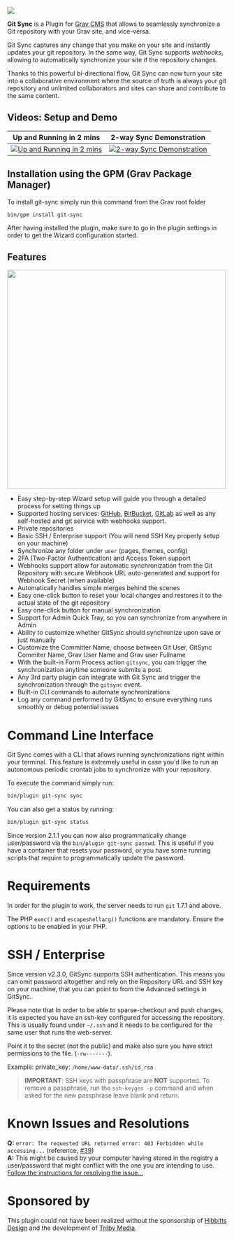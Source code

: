![](images/gitsync-logo.png)

**Git Sync** is a Plugin for [Grav CMS](http://github.com/getgrav/grav) that allows to seamlessly synchronize a Git repository with your Grav site, and vice-versa. 

Git Sync captures any change that you make on your site and instantly updates your git repository. In the same way, Git Sync supports _webhooks_, allowing to automatically synchronize your site if the repository changes.

Thanks to this powerful bi-directional flow, Git Sync can now turn your site into a collaborative environment where the source of truth is always your git repository and unlimited collaborators and sites can share and contribute to the same content.


## Videos: Setup and Demo

| Up and Running in 2 mins | 2-way Sync Demonstration |
| ------------ | ----------------- |
| [![Up and Running in 2 mins](https://img.youtube.com/vi/avcGP0FAzB8/0.jpg)](https://www.youtube.com/watch?v=avcGP0FAzB8) | [![2-way Sync Demonstration](https://img.youtube.com/vi/3fy78afacyw/0.jpg)](https://www.youtube.com/watch?v=3fy78afacyw) |

## Installation using the GPM (Grav Package Manager)

To install git-sync simply run this command from the Grav root folder
```
bin/gpm install git-sync
```

After having installed the plugin, make sure to go in the plugin settings in order to get the Wizard configuration started.


## Features

<img src="wizard.png" width="500" />
 
* Easy step-by-step Wizard setup will guide you through a detailed process for setting things up
* Supported hosting services: [GitHub](https://github.com), [BitBucket](https://bitbucket.org), [GitLab](https://gitlab.com) as well as any self-hosted and git service with webhooks support.
* Private repositories
* Basic SSH / Enterprise support (You will need SSH Key properly setup on your machine)
* Synchronize any folder under `user` (pages, themes, config) 
* 2FA (Two-Factor Authentication) and Access Token support
* Webhooks support allow for automatic synchronization from the Git Repository with secure Webhook URL auto-generated and support for Webhook Secret (when available)
* Automatically handles simple merges behind the scenes
* Easy one-click button to reset your local changes and restores it to the actual state of the git repository
* Easy one-click button for manual synchronization
* Support for Admin Quick Tray, so you can synchronize from anywhere in Admin
* Ability to customize whether GitSync should synchronize upon save or just manually
* Customize the Committer Name, choose between Git User, GitSync Commiter Name, Grav User Name and Grav user Fullname 
* With the built-in Form Process action `gitsync`, you can trigger the synchronization anytime someone submits a post.
* Any 3rd party plugin can integrate with Git Sync and trigger the synchronization through the `gitsync` event.
* Built-in CLI commands to automate synchronizations
* Log any command performed by GitSync to ensure everything runs smoothly or debug potential issues

# Command Line Interface

Git Sync comes with a CLI that allows running synchronizations right within your terminal. This feature is extremely useful in case you'd like to run an autonomous periodic crontab jobs to synchronize with your repository.

To execute the command simply run:

```bash
bin/plugin git-sync sync
```

You can also get a status by running:
```bash
bin/plugin git-sync status
```

Since version 2.1.1 you can now also programmatically change user/password via the `bin/plugin git-sync passwd`. This is useful if you have a container that resets your password, or you have some running scripts that require to programmatically update the password.

# Requirements

In order for the plugin to work, the server needs to run `git` 1.7.1 and above. 

The PHP `exec()` and `escapeshellarg()` functions are mandatory. Ensure the options to be enabled in your PHP.

# SSH / Enterprise

Since version v2.3.0, GitSync supports SSH authentication. This means you can omit password altogether and rely on the Repository URL and SSH key on your machine, that you can point to from the Advanced settings in GitSync.

Please note that In order to be able to sparse-checkout and push changes, it is expected you have an ssh-key configured for accessing the repository. This is usually found under `~/.ssh` and it needs to be configured for the same user that runs the web-server.

Point it to the secret (not the public) and make also sure you have strict permissions to the file. (`-rw-------`).

Example: private_key: `/home/www-data/.ssh/id_rsa`

> **IMPORTANT**: SSH keys with passphrase are **NOT** supported. To remove a passphrase, run the `ssh-keygen -p` command and when asked for the new passphrase leave blank and return.

# Known Issues and Resolutions
**Q:** `error: The requested URL returned error: 403 Forbidden while accessing...` (reference, [#39](https://github.com/trilbymedia/grav-plugin-git-sync/issues/39))   
**A:** This might be caused by your computer having stored in the registry a user/password that might conflict with the one you are intending to use.  
[Follow the instructions for resolving the issue...](https://github.com/trilbymedia/grav-plugin-git-sync/discussions/202#discussioncomment-869460)

# Sponsored by

This plugin could not have been realized without the sponsorship of [Hibbitts Design](http://www.hibbittsdesign.org/blog/) and the development of [Trilby Media](http://trilby.media).
